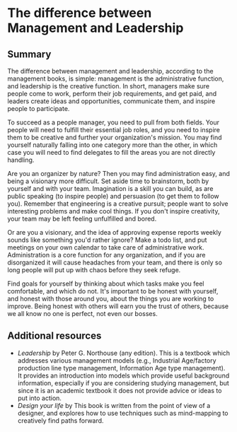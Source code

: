# The difference between Management and Leadership

## Summary

The difference between management and leadership, according to the management books, is simple:
management is the administrative function, and leadership is the creative function. In short,
managers make sure people come to work, perform their job requirements, and get paid, and
leaders create ideas and opportunities, communicate them, and inspire people to participate.

To succeed as a people manager, you need to pull from both fields. Your people will need to
fulfill their essential job roles, and you need to inspire them to be creative and further
your organization's mission.  You may find yourself naturally falling
into one category more than the other, in which case you will need to find delegates to fill
the areas you are not directly handling. 

Are you an organizer by nature? Then you may find administration easy, and being a visionary
more difficult. Set aside time to brainstorm, both by yourself and with your team. Imagination
is a skill you can build, as are public speaking (to inspire people) and persuasion (to get
them to follow you). Remember that engineering is a creative pursuit; people want to solve
interesting problems and make cool things. If you don't inspire creativity, your team may be
left feeling unfulfilled and bored.

Or are you a visionary, and the idea of approving expense reports weekly sounds like something
you'd rather ignore? Make a todo list, and put meetings on your own calendar to take care of
administrative work. Administration is a core function for any organization, and if you are
disorganized it will cause headaches from your team, and there is only so long people will
put up with chaos before they seek refuge.

Find goals for yourself by thinking about which tasks make you feel comfortable, and which do
not. It's important to be honest with yourself, and honest with those around you, about the
things you are working to improve. Being honest with others will earn you the trust of others,
because we all know no one is perfect, not even our bosses.

## Additional resources

* _Leadership_ by Peter G. Northouse (any edition). 
  This is a textbook which addresses various management models (e.g., Industrial Age/factory 
  production line type management, Information Age type management). It provides an introduction
  into models which provide useful background information, especially if you are considering 
  studying management, but since it 
  is an academic textbook it does not provide advice or ideas to put into action.
* _Design your life_ by 
  This book is written from the point of view of a designer, and explores how to use 
  techniques such as mind-mapping to creatively find paths forward. 
